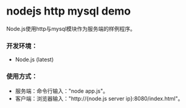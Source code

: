 # nodejs http mysql demo
Node.js使用http与mysql模块作为服务端的样例程序。

### 开发环境：
+ Node.js (latest)

### 使用方式：
+ 服务端：命令行输入："node app.js"。
+ 客户端：浏览器输入："http://{node.js server ip}:8080/index.html"。
